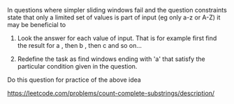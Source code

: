 In questions where simpler sliding windows fail
and the question constraints state that only a limited set of values is part of input (eg only a-z or A-Z) it may be beneficial to

1) Look the answer for each value of input. That is for example first find the result for a , then b , then c and so on...

2) Redefine the task as find windows ending with 'a' that satisfy the particular condition given in the question.

Do this question for practice of the above idea

https://leetcode.com/problems/count-complete-substrings/description/
